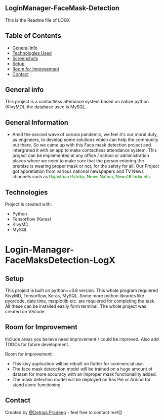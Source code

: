 ## LoginManager-FaceMask-Detection
This is the Readme file of LOGX

## Table of Contents
* [General Info](#general-information)
* [Technologies Used](#technologies-used)
* [Screenshots](#screenshots)
* [Setup](#setup)
* [Room for Improvement](#room-for-improvement)
* [Contact](#contact)

## General info
This project is a contactless attendace system based on native python (KivyMD), the database used is MySQL.

## General Information
- Amid the second wave of corona pandemic, we feel it's our moral duty, as engineers, to develop some solutions which can help the community out there. So we came up with this Face 
  mask detection project and intergrated it with an app to make contactless attendance system. This project can be implemented at any office / school or administration places where 
  we need to make sure that the person entering the premise is wearing proper mask or not, for the safety for all. Our Project got appretiation from various national newspapers and 
  TV News channels such as <font color="green">Rajasthan Patrika, News Nation, News18 India etc.</font>

## Technologies
Project is created with:
* Python
* Tensorflow (Keras)
* KivyMD
* MySQL

# Login-Manager-FaceMaksDetection-LogX

## Setup
This project is built on python==3.8 version. This whole program requiered KivyMD, Tensorflow, Keras, MySQL. Some more python libraries like pyqrcode, date time, matplotlib etc. are requiered for completing the task. All these can be installed easily form terminal. The whole project was created on VScode. 

## Room for Improvement
Include areas you believe need improvement / could be improved. Also add TODOs for future development.

Room for improvement:
- This kivy application will be rebuilt on flutter for commercial use.
- The face mask detecction model will be trained on a huge amount of dataset for more accuracy with an improper mask functionallity added.
- The mask detection model will be deployed on Ras Pie or Ardino for stand alone functioning.

## Contact
Created by [@Detroja Pradeep](https://www.linkedin.com/in/detroja-pradeep-kumar) - feel free to contact me!😊
